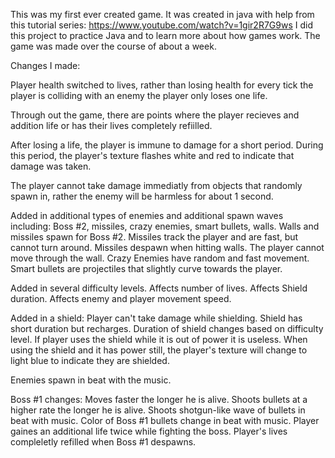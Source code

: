 This was my first ever created game. It was created in java with help from this tutorial series: https://www.youtube.com/watch?v=1gir2R7G9ws
I did this project to practice Java and to learn more about how games work. The game was made over the course of about a week.

Changes I made:

Player health switched to lives, rather than losing health for every tick the player is colliding with an enemy the player only loses one life.

Through out the game, there are points where the player recieves and addition life or has their lives completely refiilled.

After losing a life, the player is immune to damage for a short period.
    During this period, the player's texture flashes white and red to indicate that damage was taken.

The player cannot take damage immediatly from objects that randomly spawn in, rather the enemy will be harmless for about 1 second.

Added in additional types of enemies and additional spawn waves including: Boss #2, missiles, crazy enemies, smart bullets, walls.
    Walls and missiles spawn for Boss #2.
    Missiles track the player and are fast, but cannot turn around.
    Missiles despawn when hitting walls.
    The player cannot move through the wall.
    Crazy Enemies have random and fast movement.
    Smart bullets are projectiles that slightly curve towards the player.

Added in several difficulty levels.
    Affects number of lives.
    Affects Shield duration.
    Affects enemy and player movement speed.

Added in a shield:
    Player can't take damage while shielding.
    Shield has short duration but recharges.
    Duration of shield changes based on difficulty level.
    If player uses the shield while it is out of power it is useless.
    When using the shield and it has power still, the player's texture will change to light blue to indicate they are shielded.
    
Enemies spawn in beat with the music.

Boss #1 changes:
    Moves faster the longer he is alive.
    Shoots bullets at a higher rate the longer he is alive.
    Shoots shotgun-like wave of bullets in beat with music.
    Color of Boss #1 bullets change in beat with music.
    Player gaines an additional life twice while fighting the boss.
    Player's lives compleletly refilled when Boss #1 despawns.
    

    

